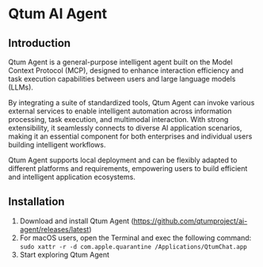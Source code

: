 # Qtum AI Agent

## Introduction
Qtum Agent is a general-purpose intelligent agent built on the Model Context Protocol (MCP), designed to enhance interaction efficiency and task execution capabilities between users and large language models (LLMs).  

By integrating a suite of standardized tools, Qtum Agent can invoke various external services to enable intelligent automation across information processing, task execution, and multimodal interaction. With strong extensibility, it seamlessly connects to diverse AI application scenarios, making it an essential component for both enterprises and individual users building intelligent workflows.  

Qtum Agent supports local deployment and can be flexibly adapted to different platforms and requirements, empowering users to build efficient and intelligent application ecosystems.

## Installation
1. Download and install Qtum Agent (https://github.com/qtumproject/ai-agent/releases/latest)
2. For macOS users, open the Terminal and exec the following command:
 `sudo xattr -r -d com.apple.quarantine /Applications/QtumChat.app`
3. Start exploring Qtum Agent